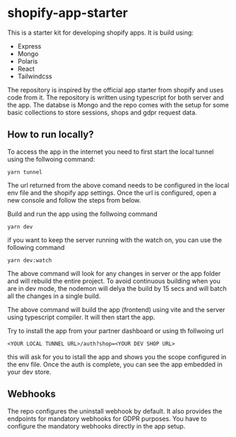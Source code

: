 # shopify-app-starter

This is a starter kit for developing shopify apps. It is build using:

- Express
- Mongo
- Polaris
- React
- Tailwindcss

The repository is inspired by the official app starter from shopify and uses code from it. The repository is written using typescript for both server and the app. The databse is Mongo and the repo comes with the setup for some basic collections to store sessions, shops and gdpr request data.

## How to run locally?

To access the app in the internet you need to first start the local tunnel using the follwoing command:

```
yarn tunnel
```

The url returned from the above comand needs to be configured in the local env file and the shopify app settings. Once the url is configured, open a new console and follow the steps from below.

Build and run the app using the follwoing command

```
yarn dev
```

if you want to keep the server running with the watch on, you can use the following command

```
yarn dev:watch
```

The above command will look for any changes in server or the app folder and will rebuild the entire project. To avoid continuous building when you are in dev mode, the nodemon will delya the build by 15 secs and will batch all the changes in a single build.

The above command will build the app (frontend) using vite and the server using typescript compiler. It will then start the app.

Try to install the app from your partner dashboard or using th follwoing url

```
<YOUR LOCAL TUNNEL URL>/auth?shop=<YOUR DEV SHOP URL>
```

this will ask for you to istall the app and shows you the scope configured in the env file. Once the auth is complete, you can see the app embedded in your dev store.

## Webhooks

The repo configures the uninstall webhook by default. It also provides the endpoints for mandatory webhooks for GDPR purposes. You have to configure the mandatory webhooks directly in the app setup.

